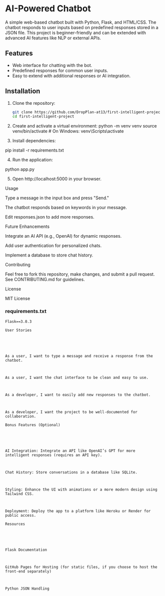 # AI-Powered Chatbot

A simple web-based chatbot built with Python, Flask, and HTML/CSS. The chatbot responds to user inputs based on predefined responses stored in a JSON file. This project is beginner-friendly and can be extended with advanced AI features like NLP or external APIs.

## Features
- Web interface for chatting with the bot.
- Predefined responses for common user inputs.
- Easy to extend with additional responses or AI integration.

## Installation
1. Clone the repository:
   ```bash
   git clone https://github.com/DropPlan-at13/first-intelligent-project.git
   cd first-intelligent-project
2. Create and activate a virtual environment:
   python -m venv venv
   source venv/bin/activate  # On Windows: venv\Scripts\activate



3. Install dependencies:

pip install -r requirements.txt



4. Run the application:

python app.py



5. Open http://localhost:5000 in your browser.

Usage





Type a message in the input box and press "Send."



The chatbot responds based on keywords in your message.



Edit responses.json to add more responses.

Future Enhancements





Integrate an AI API (e.g., OpenAI) for dynamic responses.



Add user authentication for personalized chats.



Implement a database to store chat history.

Contributing

Feel free to fork this repository, make changes, and submit a pull request. See CONTRIBUTING.md for guidelines.

License

MIT License


### requirements.txt
```text
Flask==3.0.3

User Stories





As a user, I want to type a message and receive a response from the chatbot.



As a user, I want the chat interface to be clean and easy to use.



As a developer, I want to easily add new responses to the chatbot.



As a developer, I want the project to be well-documented for collaboration.

Bonus Features (Optional)





AI Integration: Integrate an API like OpenAI’s GPT for more intelligent responses (requires an API key).



Chat History: Store conversations in a database like SQLite.



Styling: Enhance the UI with animations or a more modern design using Tailwind CSS.



Deployment: Deploy the app to a platform like Heroku or Render for public access.

Resources





Flask Documentation



GitHub Pages for Hosting (for static files, if you choose to host the front-end separately)



Python JSON Handling
